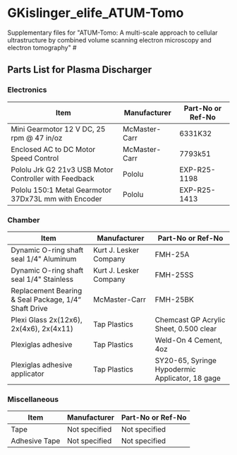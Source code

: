 # GKislinger_elife_ATUM-Tomo
Supplementary files for "ATUM-Tomo: A multi-scale approach to cellular ultrastructure by combined volume scanning electron microscopy and electron tomography" #

## Parts List for Plasma Discharger

### Electronics
| Item                                                        | Manufacturer        | Part-No or Ref-No                |
|-------------------------------------------------------------|---------------------|----------------------------------|
| Mini Gearmotor 12 V DC, 25 rpm @ 47 in/oz                   | McMaster-Carr       | 6331K32                          |
| Enclosed AC to DC Motor Speed Control                       | McMaster-Carr       | 7793k51                          |
| Pololu Jrk G2 21v3 USB Motor Controller with Feedback       | Pololu              | EXP-R25-1198                     |
| Pololu 150:1 Metal Gearmotor 37Dx73L mm with Encoder        | Pololu              | EXP-R25-1413                     |

### Chamber
| Item                                                        | Manufacturer        | Part-No or Ref-No                |
|-------------------------------------------------------------|---------------------|----------------------------------|
| Dynamic O-ring shaft seal 1/4" Aluminum                     | Kurt J. Lesker Company | FMH-25A                        |
| Dynamic O-ring shaft seal 1/4" Stainless                    | Kurt J. Lesker Company | FMH-25SS                       |
| Replacement Bearing & Seal Package, 1/4“ Shaft Drive        | McMaster-Carr       | FMH-25BK                         |
| Plexi Glass 2x(12x6), 2x(4x6), 2x(4x11)                     | Tap Plastics        | Chemcast GP Acrylic Sheet, 0.500 clear |
| Plexiglas adhesive                                          | Tap Plastics        | Weld-On 4 Cement, 4oz            |
| Plexiglas adhesive applicator                               | Tap Plastics        | SY20-65, Syringe Hypodermic Applicator, 18 gage |

### Miscellaneous
| Item                                                        | Manufacturer        | Part-No or Ref-No                |
|-------------------------------------------------------------|---------------------|----------------------------------|
| Tape                                                        | Not specified       | Not specified                    |
| Adhesive Tape                                               | Not specified       | Not specified                    |

